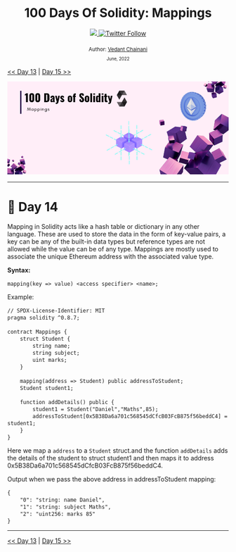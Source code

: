 <div align="center">
  <h1> 100 Days Of Solidity: Mappings</h1>
  <a class="header-badge" target="_blank" href="https://dev.to/envoy_">
  <img src="https://img.shields.io/badge/dev.to-0A0A0A?style=for-the-badge&logo=devdotto&logoColor=white">
  </a>
  <a class="header-badge" target="_blank" href="https://twitter.com/Envoy_1084">
  <img alt="Twitter Follow" src="https://img.shields.io/twitter/follow/Envoy_1084?style=social">
  </a>

<sub>Author:
<a href="https://dev.to/envoy_" target="_blank">Vedant Chainani</a><br>
<small> June, 2022</small>
</sub>
</div>

[<< Day 13](../Day%20013%20-%20Structs/readme.md) | [Day 15 >>](../Day%20015%20-%20Units/readme.md)

![Day 14](./cover.png)

---

# 📔 Day 14

Mapping in Solidity acts like a hash table or dictionary in any other language. These are used to store the data in the form of key-value pairs, a key can be any of the built-in data types but reference types are not allowed while the value can be of any type. Mappings are mostly used to associate the unique Ethereum address with the associated value type.

**Syntax:**
```solidity
mapping(key => value) <access specifier> <name>;
```
Example:
```solidity
// SPDX-License-Identifier: MIT
pragma solidity ^0.8.7;

contract Mappings {
    struct Student {
        string name;
        string subject;
        uint marks;
    }

    mapping(address => Student) public addressToStudent;
    Student student1;

    function addDetails() public {
        student1 = Student("Daniel","Maths",85);
        addressToStudent[0x5B38Da6a701c568545dCfcB03FcB875f56beddC4] = student1;
    }
}
```

Here we map a `address` to a `Student` struct.and the function `addDetails` adds the details of the student to struct student1 and then maps it to address 0x5B38Da6a701c568545dCfcB03FcB875f56beddC4.

Output when we pass the above address in addressToStudent mapping:
```solidity
{
	"0": "string: name Daniel",
	"1": "string: subject Maths",
	"2": "uint256: marks 85"
}
```

---

[<< Day 13](../Day%20013%20-%20Structs/readme.md) | [Day 15 >>](../Day%20015%20-%20Units/readme.md)
